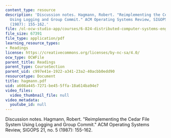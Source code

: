 ```yaml
---
content_type: resource
description: 'Discussion notes. Hagmann, Robert. "Reimplementing the Cedar File System
  Using Logging and Group Commit." ACM Operating Systems Review, SIGOPS 21, no. 5
  (1987): 155-162.'
file: /ol-ocw-studio-app/courses/6-824-distributed-computer-systems-engineering-spring-2006/a608a4457271be455ffa18a614ba94e7_hagmann.pdf
file_size: 67391
file_type: application/pdf
learning_resource_types:
- Readings
license: https://creativecommons.org/licenses/by-nc-sa/4.0/
ocw_type: OCWFile
parent_title: Readings
parent_type: CourseSection
parent_uid: c997e41e-1922-a341-23a2-40acbb0edd90
resourcetype: Document
title: hagmann.pdf
uid: a608a445-7271-be45-5ffa-18a614ba94e7
video_files:
  video_thumbnail_file: null
video_metadata:
  youtube_id: null
---
```

Discussion notes. Hagmann, Robert. "Reimplementing the Cedar File System Using Logging and Group Commit." ACM Operating Systems Review, SIGOPS 21, no. 5 (1987): 155-162.